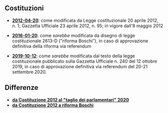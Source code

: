 ## Costituzioni

* [**2012-04-20**](http://zacchiro.github.io/costituzione/fulltext/2012-04-20):
  come modificata da Legge costituzionale 20 aprile 2012, n. 1; Gazzetta
  Ufficiale 23 aprile 2012, n. 95; in vigore dall'8 maggio 2012

* [**2016-01-20**](http://zacchiro.github.io/costituzione/fulltext/2016-01-20):
  come *sarebbe* modificata da disegno di legge costituzionale 2613-D ("riforma
  Boschi"), in caso di approvazione definitiva della riforma via referendum

* [**2019-10-12**](http://zacchiro.github.io/costituzione/fulltext/2019-10-12):
  come *sarebbe* modificata dal testo della legge costituzionale pubblicato
  sulla Gazzetta Ufficiale n. 240 del 12 ottobre 2019, in caso di approvazione
  definitiva via referendum del 20-21 settembre 2020.


## Differenze

* [**da Costituzione 2012 al "taglio dei parlamentari" 2020**](http://zacchiro.github.io/costituzione/diff/2012-04-20/2019-10-12)
* [**da Costituzione 2012 a riforma Boschi**](http://zacchiro.github.io/costituzione/diff/2012-04-20/2016-01-20)

